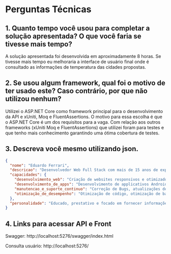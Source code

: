 
# Perguntas Técnicas

## 1. Quanto tempo você usou para completar a solução apresentada? O que você faria se tivesse mais tempo?
A solução apresentada foi desenvolvida em aproximadamente 8 horas. Se tivesse mais tempo eu melhoraria a interface de usuário final onde é consultado as informações de temperatura das cidades propostas.

## 2. Se usou algum framework, qual foi o motivo de ter usado este? Caso contrário, por que não utilizou nenhum?
Utilizei o ASP.NET Core como framework principal para o desenvolvimento da API e xUniti, Moq e FluentAssertions. O motivo para essa escolha é que o ASP.NET Core é um dos requisitos para a vaga. Com relação aos outros frameworks (xUniti Moq e FluentAssertions) que utilizei foram para testes e que tenho mais conhecimento garantindo uma ótima cobertura de testes.

## 3. Descreva você mesmo utilizando json.
```json
{
  "nome": "Eduardo Ferrari",
  "descricao": "Desenvolvedor Web Full Stack com mais de 15 anos de experiência, trabalhando em diferentes projetos desde simples sites institucionais a e-commerces, atualmente focado em ASP.Net, C#, Javascript, React, MySQL e desenvolvimento mobile.",
  "capacidades": {
    "desenvolvimento_web": "Criação de websites responsivos e otimizados, desenvolvimento de aplicações web, integração de APIs e serviços externos",
    "desenvolvimento_de_apps": "Desenvolvimento de applicativos Android e iOS, utilizando como framework o Apache Cordova",
    "manutencao_e_suporte_continuo": "Correção de Bugs, atualizações de Segurança, implementação de Novos Recursos",
    "otimização_de_desempenho": "Otimização de código, otimização de banco de dados, otimização de aplicativos web",
  },
  "personalidade": "Educado, prestativo e focado em fornecer informações úteis de maneira clara e concisa."
}
```

## 4. Links para acessar API e Front
Swagger: http://localhost:5276/swagger/index.html

Consulta usuário: http://localhost:5276/